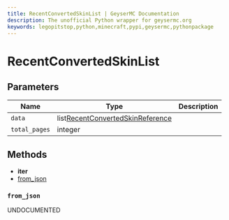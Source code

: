 ```yaml
---
title: RecentConvertedSkinList | GeyserMC Documentation
description: The unofficial Python wrapper for geysermc.org
keywords: legopitstop,python,minecraft,pypi,geysermc,pythonpackage
---
```


# RecentConvertedSkinList

## Parameters

| Name          | Type                                                                  | Description |
| ------------- | --------------------------------------------------------------------- | ----------- |
| `data`        | list[RecentConvertedSkinReference](./RecentConvertedSkinReference.md) |             |
| `total_pages` | integer                                                               |             |

## Methods

- **iter**
- [from_json](#from_json)

### `from_json`

UNDOCUMENTED
